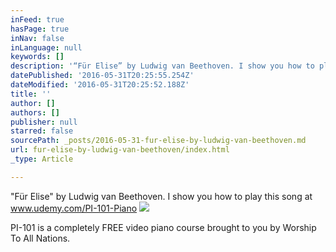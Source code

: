 ```yaml
---
inFeed: true
hasPage: true
inNav: false
inLanguage: null
keywords: []
description: '“Für Elise” by Ludwig van Beethoven. I show you how to play this song at www.udemy.com/PI-101-Piano '
datePublished: '2016-05-31T20:25:55.254Z'
dateModified: '2016-05-31T20:25:52.188Z'
title: ''
author: []
authors: []
publisher: null
starred: false
sourcePath: _posts/2016-05-31-fur-elise-by-ludwig-van-beethoven.md
url: fur-elise-by-ludwig-van-beethoven/index.html
_type: Article

---
```

"Für Elise" by Ludwig van Beethoven. I show you how to play this song at www.udemy.com/PI-101-Piano ![](https://the-grid-user-content.s3-us-west-2.amazonaws.com/bd01a0d8-45f7-4f0d-aaab-79dc6e89768a.jpg)

PI-101 is a completely FREE video piano course brought to you by Worship To All Nations.
